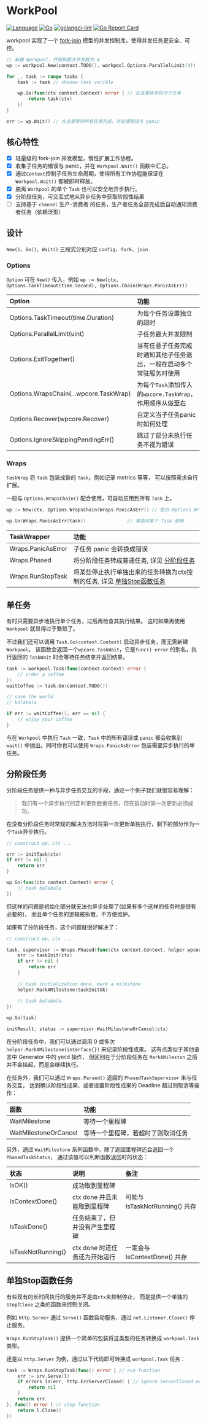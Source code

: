 # WorkPool
[![Language](https://img.shields.io/badge/Language-Go-blue.svg)](https://golang.org/)
[![Go](https://github.com/nextzhou/workpool/actions/workflows/go.yml/badge.svg)](https://github.com/nextzhou/workpool/actions/workflows/go.yml)
[![golangci-lint](https://github.com/nextzhou/workpool/actions/workflows/golangci-lint.yml/badge.svg)](https://github.com/nextzhou/workpool/actions/workflows/golangci-lint.yml)
[![Go Report Card](https://goreportcard.com/badge/github.com/nextzhou/workpool)](https://goreportcard.com/report/github.com/nextzhou/workpool)

workpool 实现了一个 [fork-join](https://zh.wikipedia.org/wiki/Fork-join%E6%A8%A1%E5%9E%8B) 模型的并发控制库，使得并发任务更安全、可控。


```go
// 新建 Workpool，并限制最大并发数为 4
wp := workpool.New(context.TODO(), workpool.Options.ParallelLimit(4))

for _, task := range tasks {
    task := task // shadow task varible

    wp.Go(func(ctx context.Context) error { // 在这里异步执行子任务
        return task(ctx)
    })
}

err := wp.Wait() // 在这里等待所有任务完成，并处理错误与 panic
```

## 核心特性

- [x] 轻量级的 fork-join 并发模型，惰性扩展工作协程。
- [x] 收集子任务的错误与 panic，并在 `Workpool.Wait()` 函数中汇总。
- [x] 通过`Context`控制子任务生命周期，使得所有工作协程能保证在 `Workpool.Wait()` 都被即时释放。
- [x] 脱离 `Workpool` 的单个 `Task` 也可以安全地异步执行。
- [x] 分阶段任务，可交互式地从异步任务中获取阶段性结果
- [ ] 支持基于 `channel` 生产-消费者 的任务，生产者任务全部完成后自动通知消费者任务（依赖泛型）

## 设计

 `New()`、`Go()`、`Wait()` 三段式分别对应 `config`、`fork`、`join`

### Options

`Option` 可在 `New()` 传入，例如 `wp := New(ctx, Options.TaskTimeout(time.Second), Options.Chain(Wraps.PanicAsErr))`

| Option                                 | 功能                                       |
|:---------------------------------------|:-----------------------------------------|
| Options.TaskTimeout(time.Duration)     | 为每个任务设置独立的超时                             |
| Options.ParallelLimit(uint)            | 子任务最大并发限制                                |
| Options.ExitTogether()                 | 当有任意子任务完成时通知其他子任务退出，一般在启动多个常驻服务时使用       |
| Options.WrapsChain(...wpcore.TaskWrap) | 为每个`Task`添加传入的`wpcore.TaskWrap`，作用顺序从做至右 |
| Options.Recover(wpcore.Recover)        | 自定义当子任务panic时如何处理                        |
| Options.IgnoreSkippingPendingErr()     | 跳过了部分未执行任务不视为错误                          |

### Wraps

`TaskWrap` 将 `Task` 包装成新的 `Task`，例如记录 metrics 等等， 可以按照需求自行扩展。

一般与 `Options.WrapsChain()` 配合使用，可自动应用到所有 `Task` 上。

```go
wp := New(ctx, Options.WrapsChain(Wraps.PanicAsErr)) // 配合 Options.WrapsChain() 使用

wp.Go(Wraps.PanicAsErr(task))               // 单独对某个 Task 使用
```

| TaskWrapper        | 功能                                                      |
|:-------------------|:--------------------------------------------------------|
| Wraps.PanicAsError | 子任务 panic 会转换成错误                                        |
| Wraps.Phased       | 将分阶段任务转成普通任务, 详见 [分阶段任务](#分阶段任务)                        |
| Wraps.RunStopTask | 将某些停止执行单独出来的任务转换为ctx控制的任务, 详见 [单独Stop函数任务](#单独stop函数任务) |

## 单任务

有时只需要异步地执行单个任务，过后再检查其执行结果。 这时如果再使用 `Workpool` 就显得过于繁琐了。 

不过我们还可以调用 `Task.Go(context.Context)` 启动异步任务，而无需新建 `Workpool`。
该函数会返回一个`wpcore.TaskWait`，它是`func() error` 的别名，执行返回的 `TaskWait` 时会等待任务结束并返回结果。

```go
task := workpool.Task(func(context.Context) error {
    // order a coffee
})
waitCoffee := task.Go(context.TODO())

// save the world
// balabala

if err := waitCoffee(); err == nil {
    // enjoy your coffee
}
```

与在 `Workpool` 中执行 `Task` 一致，`Task` 中的所有错误或 `panic` 都会收集到 `wait()` 中抛出。同时你也可以使用 `Wraps.PanicAsError` 包装需要异步执行的单任务。

## 分阶段任务

分阶段任务提供一种与异步任务交互的手段，通过一个例子我们就很容易理解：

> 我们有一个异步执行的定时更新数据任务，但在启动时第一次更新必须成功。

在没有分阶段任务时常规的解决方法时将第一次更新单独执行，剩下的部分作为一个`Task`异步执行。
```go
// construct wp、ctx ...

err := initTask(ctx)
if err != nil {
    return err
}

wp.Go(func(ctx context.Context) error { 
    // task balabala
})
```
但这样的问题是初始化部分就无法也异步处理了(如果有多个这样的任务时是很有必要的)，
而且单个任务的逻辑被拆散，不方便维护。

如果有了分阶段任务，这个问题就很好解决了：

```go
// construct wp、ctx ...

task, supervisor := Wraps.Phased(func(ctx context.Context, helper wpcore.PhasedTaskHelper) error {
    err := taskInit(ctx)
    if err != nil {
    	return err
    }
    
    // task initialization done, mark a milestone
    helper.MarkAMilestone(taskInitOk) 
    
    // task balabala
})

wp.Go(task)

initResult, status := supervisor.WaitMilestoneOrCancel(ctx)
```

在分阶段任务中，我们可以通过调用 0 或多次 `helper.MarkAMilestone(interface{})`
来记录阶段性成果。
这有点类似于其他语言中 Generator 中的 yield 操作，
但区别在于分阶段任务在 `MarkAMileston` 之后并不会挂起，而是会继续执行。

在任务外，我们可以通过 `Wraps.Parsed()` 返回的 `PhasedTaskSupervisor` 来与任务交互，
达到确认阶段性成果、或者设置阶段性成果的 Deadline 超过则取消等操作：


|函数| 功能                |
|:---|:------------------|
|WaitMilestone| 等待一个里程碑           |
|WaitMilestoneOrCancel| 等待一个里程碑，若超时了则取消任务 |

另外，通过 `WaitMilestone` 系列函数中，除了返回里程碑还会返回一个 `PhasedTaskStatus`，
通过该值可以判断函数返回时的状态：

|状态|说明| 备注                        |
|:---|:---|:--------------------------|
|IsOK()| 成功取到里程碑|                           |
|IsContextDone()|ctx done 并且未能取到里程碑| 可能与 IsTaskNotRunning() 共存 |
|IsTaskDone()|任务结束了，但并没有产生里程碑||
|IsTaskNotRunning()| ctx done 时还任务还为开始运行| 一定会与 IsContextDone() 共存   |

## 单独Stop函数任务

有些现有的长时间执行的服务并不是由`ctx`来控制停止，
而是提供一个单独的 `Stop`/`Close` 之类的函数来控制关闭。

例如 `http.Server` 通过 `Serve()` 函数启动服务、通过 `net.Listener.Close()` 停止服务。

`Wraps.RunStopTask()` 提供一个简单的包装将这类型的任务转换成 `workpool.Task` 类型。

还是以 `http.Server` 为例，通过以下代码即可转换成 `workpool.Task` 任务：

```go
task := Wraps.RunStopTask(func() error { // run function
    err := srv.Serve(l)
    if errors.Is(err, http.ErrServerClosed) { // ignore ServerClosed error
        return nil
    }
    return err
}, func() error { // stop function
    return l.Close()
})
```